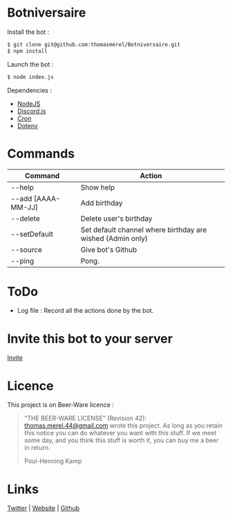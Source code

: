 # Botniversaire

Install the bot :
```sh
$ git clone git@github.com:thomasmerel/Botniversaire.git
$ npm install
```

Launch the bot :
```sh
$ node index.js
```

Dependencies :
- [NodeJS](https://nodejs.org/en/)
- [Discord.js](https://www.npmjs.com/package/discord)
- [Cron](https://www.npmjs.com/package/cron)
- [Dotenv](https://www.npmjs.com/package/dotenv)

# Commands
| Command | Action |
| ------ | ------ |
| --help | Show help |
| --add [AAAA-MM-JJ] | Add birthday |
| --delete | Delete user's birthday |
| --setDefault | Set default channel where birthday are wished (Admin only) |
| --source | Give bot's Github |
| --ping | Pong. |

# ToDo

- Log file : Record all the actions done by the bot.

# Invite this bot to your server

[Invite](https://discordapp.com/api/oauth2/authorize?client_id=579998659161227285&scope=bot&permissions=518145)

# Licence

This project is on Beer-Ware licence :

>  "THE BEER-WARE LICENSE" (Revision 42):
>  <thomas.merel.44@gmail.com> wrote this project.  As long as you retain this
>  notice you can do whatever you want with this stuff. If we meet some day,
>  and you think this stuff is worth it, you can buy me a beer in return.
>
>  Poul-Henning Kamp

# Links

[Twitter](https://twitter.com/Vulture___) | [Website](https://thomas-merel.fr) | [Github](https://github.com/thomasmerel)